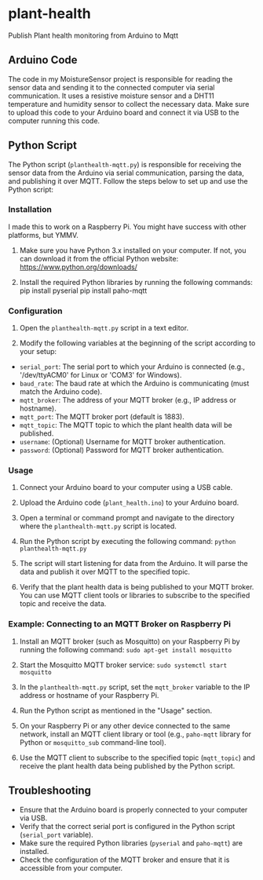 # plant-health
Publish Plant health monitoring from Arduino to Mqtt

## Arduino Code

The code in my MoistureSensor project is responsible for reading the sensor data and sending it to the connected computer via serial communication. It uses a resistive moisture sensor and a DHT11 temperature and humidity sensor to collect the necessary data. Make sure to upload this code to your Arduino board and connect it via USB to the computer running this code.

## Python Script

The Python script (`planthealth-mqtt.py`) is responsible for receiving the sensor data from the Arduino via serial communication, parsing the data, and publishing it over MQTT. Follow the steps below to set up and use the Python script:

### Installation
I made this to work on a Raspberry Pi. You might have success with other platforms, but YMMV.

1. Make sure you have Python 3.x installed on your computer. If not, you can download it from the official Python website: https://www.python.org/downloads/

2. Install the required Python libraries by running the following commands:
pip install pyserial
pip install paho-mqtt


### Configuration

1. Open the `planthealth-mqtt.py` script in a text editor.

2. Modify the following variables at the beginning of the script according to your setup:
- `serial_port`: The serial port to which your Arduino is connected (e.g., '/dev/ttyACM0' for Linux or 'COM3' for Windows).
- `baud_rate`: The baud rate at which the Arduino is communicating (must match the Arduino code).
- `mqtt_broker`: The address of your MQTT broker (e.g., IP address or hostname).
- `mqtt_port`: The MQTT broker port (default is 1883).
- `mqtt_topic`: The MQTT topic to which the plant health data will be published.
- `username`: (Optional) Username for MQTT broker authentication.
- `password`: (Optional) Password for MQTT broker authentication.

### Usage

1. Connect your Arduino board to your computer using a USB cable.

2. Upload the Arduino code (`plant_health.ino`) to your Arduino board.

3. Open a terminal or command prompt and navigate to the directory where the `planthealth-mqtt.py` script is located.

4. Run the Python script by executing the following command:
`python planthealth-mqtt.py`

5. The script will start listening for data from the Arduino. It will parse the data and publish it over MQTT to the specified topic.

6. Verify that the plant health data is being published to your MQTT broker. You can use MQTT client tools or libraries to subscribe to the specified topic and receive the data.

### Example: Connecting to an MQTT Broker on Raspberry Pi

1. Install an MQTT broker (such as Mosquitto) on your Raspberry Pi by running the following command:
`sudo apt-get install mosquitto`

2. Start the Mosquitto MQTT broker service:
`sudo systemctl start mosquitto`

3. In the `planthealth-mqtt.py` script, set the `mqtt_broker` variable to the IP address or hostname of your Raspberry Pi.

4. Run the Python script as mentioned in the "Usage" section.

5. On your Raspberry Pi or any other device connected to the same network, install an MQTT client library or tool (e.g., `paho-mqtt` library for Python or `mosquitto_sub` command-line tool).

6. Use the MQTT client to subscribe to the specified topic (`mqtt_topic`) and receive the plant health data being published by the Python script.

## Troubleshooting

- Ensure that the Arduino board is properly connected to your computer via USB.
- Verify that the correct serial port is configured in the Python script (`serial_port` variable).
- Make sure the required Python libraries (`pyserial` and `paho-mqtt`) are installed.
- Check the configuration of the MQTT broker and ensure that it is accessible from your computer.


